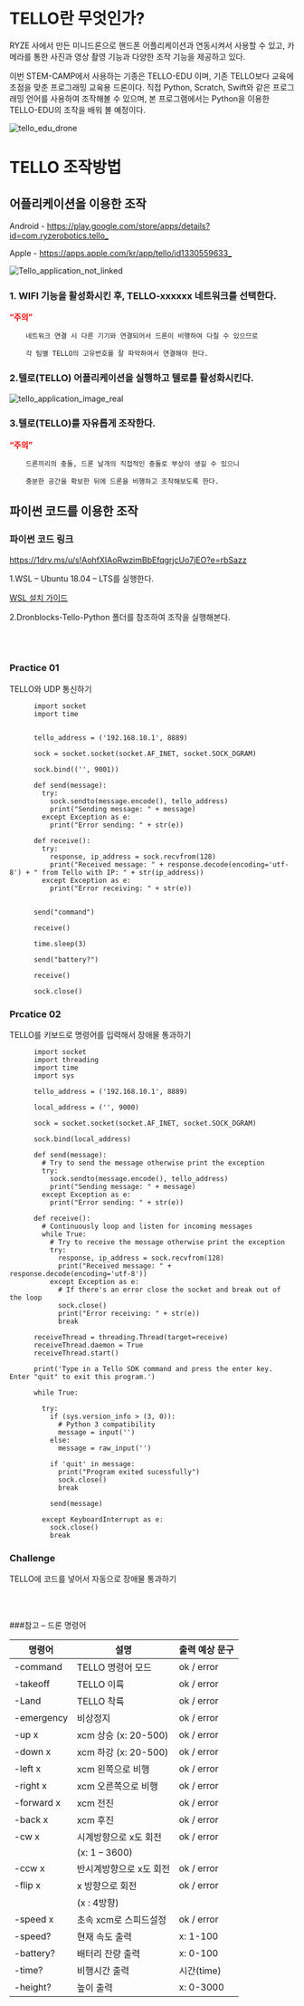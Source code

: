# TELLO란 무엇인가?

RYZE 사에서 만든 미니드론으로 핸드폰 어플리케이션과 연동시켜서 사용할 수 있고, 카메라를 통한 사진과 영상 촬영 기능과 다양한 조작 기능을 제공하고 있다.

이번 STEM-CAMP에서 사용하는 기종은 TELLO-EDU 이며, 기존 TELLO보다 교육에 초점을 맞춘 프로그래밍 교육용 드론이다. 직접 Python, Scratch, Swift와 같은 프로그래밍 언어를 사용하여 조작해볼 수 있으며, 본 프로그램에서는 Python을 이용한 TELLO-EDU의 조작을 배워 볼 예정이다.

![tello_edu_drone](img/tello-edu-drone.jpg)

# TELLO 조작방법

## 어플리케이션을 이용한 조작

Android  -  <https://play.google.com/store/apps/details?id=com.ryzerobotics.tello_>

Apple -  <https://apps.apple.com/kr/app/tello/id1330559633_>


![Tello_application_not_linked](img/Tello_application_not_linked.png)


### 1. WIFI 기능을 활성화시킨 후, TELLO-xxxxxx 네트워크를 선택한다.

  <span style="color:red">__“주의”__</span>

        네트워크 연결 시 다른 기기와 연결되어서 드론이 비행하여 다칠 수 있으므로

        각 팀별 TELLO의 고유번호를 잘 파악하여서 연결해야 한다.


### 2.텔로(TELLO) 어플리케이션을 실행하고 텔로를 활성화시킨다.


![tello_application_image_real](img/tello_application_image_real.png)


### 3.텔로(TELLO)를 자유롭게 조작한다.

  <span style="color:red">__“주의”__</span>

        드론끼리의 충돌, 드론 날개의 직접적인 충돌로 부상이 생길 수 있으니

        충분한 공간을 확보한 뒤에 드론을 비행하고 조작해보도록 한다.

## 파이썬 코드를 이용한 조작

### 파이썬 코드 링크

<https://1drv.ms/u/s!AohfXIAoRwzimBbEfqgrjcUo7jEO?e=rbSazz>



1.WSL – Ubuntu 18.04 – LTS를 실행한다.


[WSL 설치 가이드](/Supplement/WSL.md)


2.Dronblocks-Tello-Python 폴더를 참조하여 조작을 실행해본다.

<br>

</br>


### Practice 01

TELLO와 UDP 통신하기

          import socket
          import time


          tello_address = ('192.168.10.1', 8889)

          sock = socket.socket(socket.AF_INET, socket.SOCK_DGRAM)

          sock.bind(('', 9001))

          def send(message):
            try:
              sock.sendto(message.encode(), tello_address)
              print("Sending message: " + message)
            except Exception as e:
              print("Error sending: " + str(e))

          def receive():
            try:
              response, ip_address = sock.recvfrom(128)
              print("Received message: " + response.decode(encoding='utf-8') + " from Tello with IP: " + str(ip_address))
            except Exception as e:
              print("Error receiving: " + str(e))


          send("command")

          receive()

          time.sleep(3)

          send("battery?")

          receive()

          sock.close()



### Prcatice 02

TELLO를 키보드로 명령어를 입력해서 장애물 통과하기


          import socket
          import threading
          import time
          import sys

          tello_address = ('192.168.10.1', 8889)

          local_address = ('', 9000)

          sock = socket.socket(socket.AF_INET, socket.SOCK_DGRAM)

          sock.bind(local_address)

          def send(message):
            # Try to send the message otherwise print the exception
            try:
              sock.sendto(message.encode(), tello_address)
              print("Sending message: " + message)
            except Exception as e:
              print("Error sending: " + str(e))

          def receive():
            # Continuously loop and listen for incoming messages
            while True:
              # Try to receive the message otherwise print the exception
              try:
                response, ip_address = sock.recvfrom(128)
                print("Received message: " + response.decode(encoding='utf-8'))
              except Exception as e:
                # If there's an error close the socket and break out of the loop
                sock.close()
                print("Error receiving: " + str(e))
                break

          receiveThread = threading.Thread(target=receive)
          receiveThread.daemon = True
          receiveThread.start()

          print('Type in a Tello SDK command and press the enter key. Enter "quit" to exit this program.')

          while True:

            try:
              if (sys.version_info > (3, 0)):
                # Python 3 compatibility
                message = input('')
              else:
                message = raw_input('')

              if 'quit' in message:
                print("Program exited sucessfully")
                sock.close()
                break

              send(message)

            except KeyboardInterrupt as e:
              sock.close()
              break


### Challenge

TELLO에 코드를 넣어서 자동으로 장애물 통과하기

<br>
</br>


###참고 – 드론 명령어

|명령어|설명|출력 예상 문구|
|-----|----|-------------|
|-command|TELLO 명령어 모드|	ok / error|
|-takeoff|			TELLO 이륙		|ok / error|
|-Land		|	TELLO 착륙	|	ok / error|
|-emergency	|	비상정지	|	ok / error|
|-up x	|		xcm 상승 (x: 20-500)	|ok / error|
|-down x |	xcm 하강 (x: 20-500)	|ok / error|
|-left x		|	xcm 왼쪽으로 비행|	ok / error|
|-right x 	|		xcm 오른쪽으로 비행|	ok / error|
|-forward x	|	xcm 전진	|	ok / error|
|-back x		|	xcm 후진	|	ok / error|
|-cw x		|	시계방향으로 x도 회전|	ok / error|
|				|(x: 1 – 3600)| |
|-ccw x		|	반시계방향으로 x도 회전|	ok / error|
|-flip x		|	x 방향으로 회전	|	ok / error|
|			|	(x : 4방향)| |
|-speed x		|	초속 xcm로 스피드설정|	ok / error|
|-speed?		|	현재 속도 출력	|	x: 1-100|
|-battery?	|		배터리 잔량 출력|	x: 0-100|
|-time?		|	비행시간 출력	|	시간(time)|
|-height?	|		높이 출력	|	x: 0-3000|
